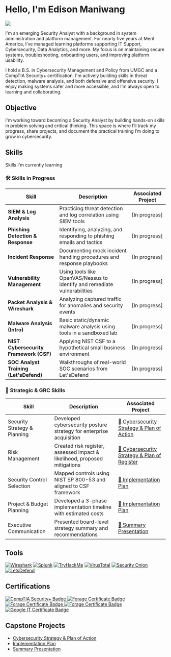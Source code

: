 # Hello, I'm Edison Maniwang
<a href="https://www.linkedin.com/in/edisonmaniwang/"><img src="https://img.shields.io/badge/-LinkedIn-0072b1?&style=for-the-badge&logo=linkedin&logoColor=white" /></a>

I'm an emerging Security Analyst with a background in system administration and platform management. For nearly five years at Merit America, I’ve managed learning platforms supporting IT Support, Cybersecurity, Data Analytics, and more. My focus is on maintaining secure systems, troubleshooting, onboarding users, and improving platform usability.

I hold a B.S. in Cybersecurity Management and Policy from UMGC and a CompTIA Security+ certification. I'm actively building skills in threat detection, malware analysis, and both defensive and offensive security. I enjoy making systems safer and more accessible, and I’m always open to learning and collaborating.

## Objective
I'm working toward becoming a Security Analyst by building hands-on skills in problem solving and critical thinking. This space is where I’ll track my progress, share projects, and document the practical training I’m doing to grow in cybersecurity.

## Skills
Skills I'm currently learning

### 🛠️ Skills in Progress

| Skill | Description | Associated Project |
|-------|-------------|--------------------|
| **SIEM & Log Analysis** | Practicing threat detection and log correlation using SIEM tools | [In progress] |
| **Phishing Detection & Response** | Identifying, analyzing, and responding to phishing emails and tactics | [In progress] |
| **Incident Response** | Documenting mock incident handling procedures and response playbooks | [In progress] |
| **Vulnerability Management** | Using tools like OpenVAS/Nessus to identify and remediate vulnerabilities | [In progress] |
| **Packet Analysis & Wireshark** | Analyzing captured traffic for anomalies and security events | [In progress]|
| **Malware Analysis (Intro)** | Basic static/dynamic malware analysis using tools in a sandboxed lab | [In progress] |
| **NIST Cybersecurity Framework (CSF)** | Applying NIST CSF to a hypothetical small business environment | [In progress]|
| **SOC Analyst Training (Let'sDefend)** | Walkthroughs of real-world SOC scenarios from Let'sDefend | [In progress]|

### 🧩 Strategic & GRC Skills

| Skill                         | Description                                                                 | Associated Project                          |
|------------------------------|-----------------------------------------------------------------------------|---------------------------------------------|
| Security Strategy & Planning | Developed cybersecurity posture strategy for enterprise acquisition        | [🔗 Cybersecurity Strategy & Plan of Action](https://github.com/edisonm86/Cybersecurity-Strategy-Plan-of-Action/blob/0ce2542abfa0fa721fd3ee82224163021f7f315b/README.md) |
| Risk Management              | Created risk register, assessed impact & likelihood, proposed mitigations   | [🔗 Cybersecurity Strategy & Plan of Register](https://github.com/edisonm86/Cybersecurity-Strategy-Plan-of-Action/blob/0ce2542abfa0fa721fd3ee82224163021f7f315b/README.md) |
| Security Control Selection   | Mapped controls using NIST SP 800-53 and aligned to CSF framework           | [🔗 Implementation Plan](https://github.com/edisonm86/Implementation-Plan/blob/e008fd8380c6dccce663dc2d6f4dcb2050008af8/README.md)        |
| Project & Budget Planning    | Developed a 3-phase implementation timeline with estimated costs            | [🔗 Implementation Plan](https://github.com/edisonm86/Implementation-Plan/blob/e008fd8380c6dccce663dc2d6f4dcb2050008af8/README.md)        |
| Executive Communication      | Presented board-level strategy summary and recommendations                  | [🔗 Summary Presentation](https://github.com/edisonm86/Summary-Presentation/blob/cc28f0db3c0fdd21b42dec31c6aabc5d0bf2e577/README.md)         |


## Tools
[![Wireshark](https://img.shields.io/badge/-Wireshark-1679A7?style=for-the-badge&logo=Wireshark&logoColor=white)](https://www.wireshark.org/)
[![Splunk](https://img.shields.io/badge/-Splunk-000000?style=for-the-badge&logo=Splunk&logoColor=white)](https://www.splunk.com/)
[![TryHackMe](https://img.shields.io/badge/-TryHackMe-E62249?style=for-the-badge&logo=TryHackMe&logoColor=white)](https://tryhackme.com/)
[![VirusTotal](https://img.shields.io/badge/-VirusTotal-394EFF?style=for-the-badge&logo=VirusTotal&logoColor=white)](https://www.virustotal.com/)
[![Security Onion](https://img.shields.io/badge/-Security%20Onion-5A6378?style=for-the-badge&logo=linux&logoColor=white)](https://securityonion.net/)
[![LetsDefend](https://img.shields.io/badge/-Let's%20Defend-3E8EDE?style=for-the-badge&logoColor=white)](https://www.letsdefend.io/)

## Certifications
<div>
<a href="https://www.credly.com/badges/6870d092-d469-4c43-a4d2-5378cd4adf0a/linked_in_profile" target="_blank" rel="noopener noreferrer">
  <img src="https://img.shields.io/badge/-Security%2B-FF0000?&style=for-the-badge&logo=CompTIA&logoColor=white" alt="CompTIA Security+ Badge" />
</a>
<a href="https://forage-uploads-prod.s3.amazonaws.com/completion-certificates/AIG/2ZFnEGEDKTQMtEv9C_AIG_4Z26NmeucEAmYLhpJ_1722449830793_completion_certificate.pdf" target="_blank" rel="noopener noreferrer">
  <img src="https://img.shields.io/badge/-Forage: AIG Shields Up-007ACC?&style=for-the-badge&logo=Forage&logoColor=white" alt="Forage Certificate Badge" />
</a>
<a href="https://forage-uploads-prod.s3.amazonaws.com/completion-certificates/Datacom/yTszJTvkHFBH6zAn3_Datacom_4Z26NmeucEAmYLhpJ_1722456231635_completion_certificate.pdf" target="_blank" rel="noopener noreferrer">
  <img src="https://img.shields.io/badge/-Forage: Datacom-007ACC?&style=for-the-badge&logo=Forage&logoColor=white" alt="Forage Certificate Badge" />
</a>
<a href="https://forage-uploads-prod.s3.amazonaws.com/completion-certificates/mastercard/vcKAB5yYAgvemepGQ_Mastercard_4Z26NmeucEAmYLhpJ_1722445034755_completion_certificate.pdf" target="_blank" rel="noopener noreferrer">
  <img src="https://img.shields.io/badge/-Forage: Mastercard-007ACC?&style=for-the-badge&logo=Forage&logoColor=white" alt="Forage Certificate Badge" />
</a>
<a href="https://www.credly.com/badges/0348d9f5-8407-4a5b-8857-50b7fe2f2b29?source=linked_in_profile" target="_blank" rel="noopener noreferrer">
  <img src="https://img.shields.io/badge/-Google%20IT%20Support-34A853?style=for-the-badge&logoColor=white" alt="Google IT Certificate Badge" />
</a>
</div>

## Capstone Projects
- [Cybersecurity Strategy & Plan of Action](https://github.com/edisonm86/Cybersecurity-Strategy-Plan-of-Action/blob/0ce2542abfa0fa721fd3ee82224163021f7f315b/README.md) 
- [Implementation Plan](https://github.com/edisonm86/Implementation-Plan/blob/e008fd8380c6dccce663dc2d6f4dcb2050008af8/README.md)
- [Summary Presentation](https://github.com/edisonm86/Summary-Presentation/blob/cc28f0db3c0fdd21b42dec31c6aabc5d0bf2e577/README.md)
